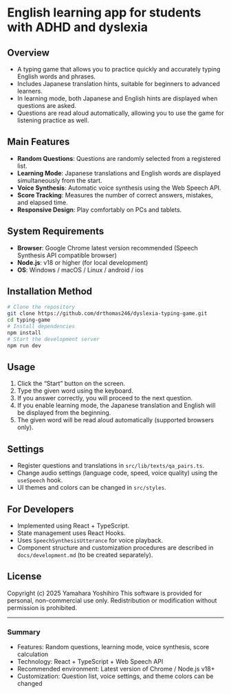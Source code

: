 # English learning app for students with ADHD and dyslexia

## Overview

- A typing game that allows you to practice quickly and accurately typing English words and phrases.
- Includes Japanese translation hints, suitable for beginners to advanced learners.
- In learning mode, both Japanese and English hints are displayed when questions are asked.
- Questions are read aloud automatically, allowing you to use the game for listening practice as well.

## Main Features

- **Random Questions**: Questions are randomly selected from a registered list.
- **Learning Mode**: Japanese translations and English words are displayed simultaneously from the start.
- **Voice Synthesis**: Automatic voice synthesis using the Web Speech API.
- **Score Tracking**: Measures the number of correct answers, mistakes, and elapsed time.
- **Responsive Design**: Play comfortably on PCs and tablets.

## System Requirements

- **Browser**: Google Chrome latest version recommended (Speech Synthesis API compatible browser)
- **Node.js**: v18 or higher (for local development)
- **OS**: Windows / macOS / Linux / android / ios

## Installation Method

```bash
# Clone the repository
git clone https://github.com/drthomas246/dyslexia-typing-game.git
cd typing-game
# Install dependencies
npm install
# Start the development server
npm run dev
```

## Usage

1. Click the “Start” button on the screen.
2. Type the given word using the keyboard.
3. If you answer correctly, you will proceed to the next question.
4. If you enable learning mode, the Japanese translation and English will be displayed from the beginning.
5. The given word will be read aloud automatically (supported browsers only).

## Settings

- Register questions and translations in `src/lib/texts/qa_pairs.ts`.
- Change audio settings (language code, speed, voice quality) using the `useSpeech` hook.
- UI themes and colors can be changed in `src/styles`.

## For Developers

- Implemented using React + TypeScript.
- State management uses React Hooks.
- Uses `SpeechSynthesisUtterance` for voice playback.
- Component structure and customization procedures are described in `docs/development.md` (to be created separately).

## License

Copyright (c) 2025 Yamahara Yoshihiro
This software is provided for personal, non-commercial use only.
Redistribution or modification without permission is prohibited.

---

### Summary

- Features: Random questions, learning mode, voice synthesis, score calculation
- Technology: React + TypeScript + Web Speech API
- Recommended environment: Latest version of Chrome / Node.js v18+
- Customization: Question list, voice settings, and theme colors can be changed
